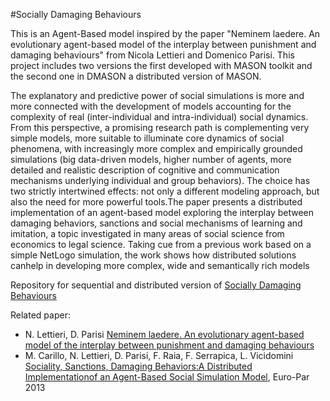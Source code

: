 #Socially Damaging Behaviours

This is an Agent-Based model inspired by the paper "Neminem laedere. An evolutionary agent-based model of the interplay between punishment and damaging behaviours" from Nicola Lettieri and Domenico Parisi. 
This project includes two versions the first developed with MASON toolkit and the second one in DMASON a distributed version of MASON.

The explanatory and predictive power of social simulations is more and more connected with the development of models accounting for the complexity of real (inter-individual and intra-individual) social dynamics. From this perspective, a promising research path is complementing very simple models, more suitable to illuminate core dynamics of social phenomena, with increasingly more complex and empirically grounded simulations (big data-driven models, higher number of agents, more detailed and realistic description of cognitive and communication mechanisms underlying individual and group behaviors). The choice has two strictly intertwined effects: not only a different modeling approach, but also the need for more powerful tools.The paper presents a distributed implementation of an agent-based model exploring the interplay between damaging behaviors, sanctions and social mechanisms of learning and imitation, a topic investigated in many areas of social science from economics to legal science. Taking cue from a previous work based on a simple NetLogo simulation, the work shows how distributed solutions canhelp in developing more complex, wide and semantically rich models


Repository for sequential and distributed version of [Socially Damaging Behaviours](https://github.com/isislab-unisa/socially-damaging-behavior)




Related paper:
* N. Lettieri, D. Parisi [Neminem laedere. An evolutionary agent-based model of the interplay between punishment and damaging behaviours](http://www.academia.edu/4743761/Neminem_laedere._An_evolutionary_agent-based_model_of_the_interplay_between_punishment_and_damaging_behaviours)
* M. Carillo, N. Lettieri, D. Parisi, F. Raia, F. Serrapica, L. Vicidomini [Sociality, Sanctions, Damaging Behaviors:A Distributed Implementationof an Agent-Based Social Simulation Model](http://www.academia.edu/7515326/Sociality_Sanctions_Damaging_Behaviors_A_Distributed_Implementation_of_an_Agent-Based_Social_Simulation_Model), Euro-Par 2013

